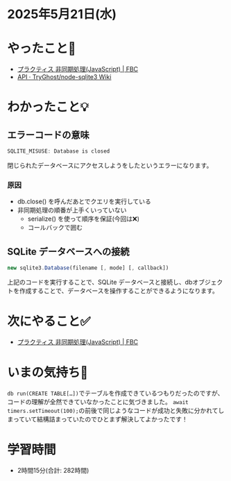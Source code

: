 # 2025年5月21日(水)

# やったこと📝

- [プラクティス 非同期処理\(JavaScript\) \| FBC](https://bootcamp.fjord.jp/practices/204)
- [API · TryGhost/node\-sqlite3 Wiki](https://github.com/TryGhost/node-sqlite3/wiki/API)

# わかったこと💡

## エラーコードの意味
```javascript
SQLITE_MISUSE: Database is closed
```
閉じられたデータベースにアクセスしようをしたというエラーになります。

### 原因
- db.close() を呼んだあとでクエリを実行している
- 非同期処理の順番が上手くいっていない
  - serialize() を使って順序を保証(今回は❌)
  - コールバックで囲む

## SQLite データベースへの接続
```javascript
new sqlite3.Database(filename [, mode] [, callback])
```
上記のコードを実行することで、SQLite データベースと接続し、dbオブジェクトを作成することで、データベースを操作することができるようになります。

# 次にやること✅

- [プラクティス 非同期処理\(JavaScript\) \| FBC](https://bootcamp.fjord.jp/practices/204)

# いまの気持ち🫶

`db run(CREATE TABLE[…])`でテーブルを作成できているつもりだったのですが、コードの理解が全然できていなかったことに気づきました。
`await timers.setTimeout(100);`の前後で同じようなコードが成功と失敗に分かれてしまっていて結構詰まっていたのでひとまず解決してよかったです！


# 学習時間

- 2時間15分(合計: 282時間)
